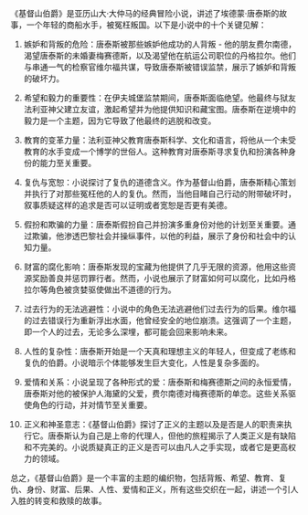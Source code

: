 《基督山伯爵》是亚历山大·大仲马的经典冒险小说，讲述了埃德蒙·唐泰斯的故事，一个年轻的商船水手，被冤枉叛国。以下是小说中的十个关键见解：

1. 嫉妒和背叛的危险：唐泰斯被那些嫉妒他成功的人背叛 - 他的朋友费尔南德，渴望唐泰斯的未婚妻梅赛德斯，以及渴望他在航运公司职位的丹格拉尔。他们与串通一气的检察官维尔福共谋，导致唐泰斯被错误监禁，展示了嫉妒和背叛的破坏力。

2. 希望和毅力的重要性：在伊夫城堡监禁期间，唐泰斯面临绝望。他最终与狱友法利亚神父建立友谊，激起希望并为他提供知识和藏宝图。唐泰斯在逆境中的毅力是一个主题，因为它导致了他最终的逃脱和改变。

3. 教育的变革力量：法利亚神父教育唐泰斯科学、文化和语言，将他从一个未受教育的水手变成一个博学的世俗人。这种教育对唐泰斯寻求复仇和扮演各种身份的能力至关重要。

4. 复仇与宽恕：小说探讨了复仇的道德含义。作为基督山伯爵，唐泰斯精心策划并执行了对那些冤枉他的人的复仇。然而，当他目睹自己行动的附带破坏时，叙事质疑这样的追求是否可以证明或者宽恕是否更有美德。

5. 假扮和欺骗的力量：唐泰斯假扮自己并扮演多重身份对他的计划至关重要。通过欺骗，他渗透巴黎社会并操纵事件，以他的利益，展示了身份和社会中的认知力量。

6. 财富的腐化影响：唐泰斯发现的宝藏为他提供了几乎无限的资源，他用这些资源奖励善良并惩罚罪行者。然而，小说也展示了财富如何可以腐化，比如丹格拉尔等角色被贪婪驱使做出不道德的行为。

7. 过去行为的无法逃避性：小说中的角色无法逃避他们过去行为的后果。维尔福的过去错误行为重新浮出水面，他曾经安全的地位崩溃。这强调了一个主题，即一个人的过去，无论多么深埋，都可能会回来影响未来。

8. 人性的复杂性：唐泰斯开始是一个天真和理想主义的年轻人，但变成了老练和复仇的伯爵。小说暗示个体能够发生巨大变化，人性是复杂多面的。

9. 爱情和关系：小说呈现了各种形式的爱：唐泰斯和梅赛德斯之间的永恒爱情，唐泰斯对他的被保护人海黛的父爱，费尔南德对梅赛德斯的单恋。这些关系驱使角色的行动，并对情节至关重要。

10. 正义和神圣意志：《基督山伯爵》探讨了正义的主题以及是否是人的职责来执行它。唐泰斯认为自己是上帝的代理人，但他的旅程揭示了人类正义是有缺陷和不完美的。小说质疑真正的正义是否可以由凡人之手实现，或者它是更高权力的领域。

总之，《基督山伯爵》是一个丰富的主题的编织物，包括背叛、希望、教育、复仇、身份、财富、后果、人性、爱情和正义，所有这些交织在一起，讲述一个引人入胜的转变和救赎的故事。